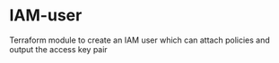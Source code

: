 # IAM-user
Terraform module to create an IAM user which can attach policies and output the access key pair